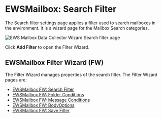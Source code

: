 # EWSMailbox: Search Filter

The Search filter settings page applies a filter used to search mailboxes in the environment. It is a wizard page for the Mailbox Search categories.

![EWS Mailbox Data Collector Wizard Search filter page](/img/product_docs/accessanalyzer/accessanalyzer/enterpriseauditor/admin/datacollector/ewsmailbox/searchfilter.png)

Click __Add Filter__ to open the Filter Wizard.

## EWSMailbox Filter Wizard (FW)

The Filter Wizard manages properties of the search filter. The Filter Wizard pages are:

- [EWSMailbox FW: Search Filter](/docs/accessanalyzer/accessanalyzer/enterpriseauditor/admin/datacollector/ewsmailbox/filterwizard/searchfilter.md)
- [EWSMailbox FW: Folder Conditions](/docs/accessanalyzer/accessanalyzer/enterpriseauditor/admin/datacollector/ewsmailbox/filterwizard/folderconditions.md)
- [EWSMailbox FW: Message Conditions](/docs/accessanalyzer/accessanalyzer/enterpriseauditor/admin/datacollector/ewsmailbox/filterwizard/messageconditions.md)
- [EWSMailbox FW: BodyOptions](/docs/accessanalyzer/accessanalyzer/enterpriseauditor/admin/datacollector/ewsmailbox/filterwizard/bodyoptions.md)
- [EWSMailbox FW: Save Filter](/docs/accessanalyzer/accessanalyzer/enterpriseauditor/admin/datacollector/ewsmailbox/filterwizard/savefilter.md)
